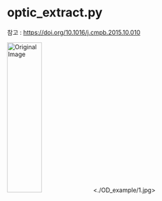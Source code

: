 optic_extract.py
==============
참고 : <https://doi.org/10.1016/j.cmpb.2015.10.010>

<img src="/path/to/img.jpg" width="40%" height="30%" title="px(픽셀) 크기 설정" alt="Original Image"><./OD_example/1.jpg>
